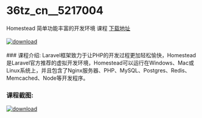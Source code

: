 # 36tz_cn__5217004
Homestead 简单功能丰富的开发环境 课程
[下载地址](http://www.36tz.cn/article/5217004 "下载地址")
<br/></br>[![download](http://36tz.cn/muke_img/2020_12_2-71-300x206.png "下载地址")](http://www.36tz.cn/article/5217004 "下载地址")
<br/></br>### 课程介绍:
Laravel框架致力于让PHP的开发过程更加轻松愉快，Homestead是Laravel官方推荐的虚拟开发环境，Homestead可以运行在Windows、Mac或Linux系统上，并且包含了Nginx服务器、PHP、MySQL、Postgres、Redis、Memcached、Node等开发程序。

### 课程截图:
[![download](http://36tz.cn/muke_img/2020_12_1-78.png "下载地址")](http://www.36tz.cn/article/5217004 "下载地址")

